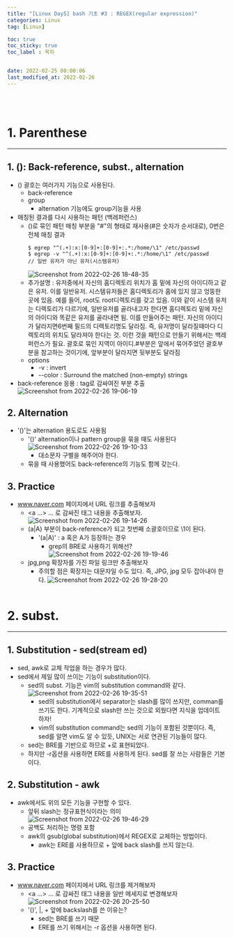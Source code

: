 ```yaml
---
title: "[Linux Day5] bash 기초 #3 : REGEX(regular expression)"
categories: Linux
tag: [Linux]

toc: true
toc_sticky: true
toc_label : 목차


date: 2022-02-25 00:00:06
last_modified_at: 2022-02-26
---
```

<br>
<br>

# 1. Parenthese
---
## 1. (): Back-reference, subst., alternation
* () 괄호는 여러가지 기능으로 사용된다.
	- back-reference
	- group
		+ alternation 기능에도 group기능을 사용
* 매칭된 결과를 다시 사용하는 패턴 (백레퍼런스)
	- ()로 묶인 패턴 매칭 부분을 "\#"의 형태로 재사용(#은 숫자가 순서대로), 0번은 전체 매칭 결과
		```
		$ egrep "^(.+):x:[0-9]+:[0-9]+:.*:/home/\1" /etc/passwd
		$ egrep -v "^(.+):x:[0-9]+:[0-9]+:.*:/home/\1" /etc/passwd
		// 일반 유저가 아닌 유저(시스템유저)
		```
		![Screenshot from 2022-02-26 18-48-35](https://user-images.githubusercontent.com/58837749/155838886-c0029c44-33b0-497f-84e4-cf67c5608f5e.png)
	- 추가설명 : 유저중에서 자신의 홈디렉토리 위치가 홈 밑에 자신의 아이디하고 같은 유저. 이를 일반유저. 시스템유저들은 홈디렉토리가 홈에 있지 않고 엉뚱한 곳에 있음. 예를 들어, root도 root디렉토리를 갖고 있음. 이와 같이 시스템 유저는 디렉토리가 다르기에,  일반유저를 골라내고자 한다면 홈디렉토리 밑에 자신의 아이디와 똑같은 유저를 골라내면 됨. 이를 만들어주는 패턴. 자신의 아이디가 달라지면6번째 필드의 디렉토리명도 달라짐. 즉, 유저명이 달라질때마다 디렉토리의 위치도 달라져야 한다는 것. 이런 것을 패턴으로 만들기 위해서는 백레퍼런스가 필요. 괄호로 묶인 지역이 아이디.\#부분은 앞에서 묶어주었던 괄호부분을 참고하는 것이기에, 앞부분이 달라지면 뒷부분도 달라짐
	- options
		+ -v : invert
		+ --color : Surround the matched (non-empty) strings
* back-reference 응용 : tag로 감싸여진 부분 추출
	![Screenshot from 2022-02-26 19-06-19](https://user-images.githubusercontent.com/58837749/155839067-b62eaf9b-b4fa-4e8d-8a75-859d5846acf0.png)

## 2. Alternation
* '()'는 alternation 용도로도 사용됨
    - '()' alternation이나 pattern group을 묶을 때도 사용된다
		 ![Screenshot from 2022-02-26 19-10-33](https://user-images.githubusercontent.com/58837749/155839195-63fca9f2-2e59-41c8-a90e-6aafd101b790.png)
    	+ 대소문자 구별을 해주어야 한다.
    - 묶을 때 사용했어도 back-reference의 기능도 함께 갖는다.

## 3. Practice
* www.naver.com 페이지에서 URL 링크를 추출해보자
    - <a ...> ... </a>로 감싸진 태그 내용을 추출해보자.
		![Screenshot from 2022-02-26 19-14-26](https://user-images.githubusercontent.com/58837749/155839345-a61bbe3c-c787-4386-9a79-894242481e69.png)
    - (a\|A) 부분이 back-reference가 되고 첫번째 소괄호이므로 \1이 된다.
    	+ '(a\|A)' : a 혹은 A가 등장하는 경우
    		* grep의 BRE로 사용하기 위해선?
				![Screenshot from 2022-02-26 19-19-46](https://user-images.githubusercontent.com/58837749/155839491-c5c19eb3-9869-4a32-86f7-a3617f0eea67.png)
	- jpg,png 확장자를 가진 파일 링크만 추출해보자
    	+ 주의할 점은 확장자는 대문자일 수도 있다. 즉, JPG, jpg 모두 잡아내야 한다.
			![Screenshot from 2022-02-26 19-28-20](https://user-images.githubusercontent.com/58837749/155839795-bb4ccbfb-3574-40b8-958e-df63e5ba1851.png)
	<br>

# 2. subst.
---
## 1. Substitution - sed(stream ed)
* sed, awk로 교체 작업을 하는 경우가 많다.
* sed에서 제일 많이 쓰이는 기능이 substitution이다.
    - sed의 subst. 기능은 vim의 substitution command와 같다.
      ![Screenshot from 2022-02-26 19-35-51](https://user-images.githubusercontent.com/58837749/155840043-65498369-4575-4b31-ac7f-3e66b6b3c583.png)
    	+ sed의 substitution에서 separator는 slash를 많이 쓰지만, comman를 쓰기도 한다. 기계적으로 slash만 쓰는 것으로 외웠다면 지식을 업데이트 하자!
    	+ vim의 substitution command는 sed의 기능이 포함된 것뿐이다. 즉, sed를 알면 vim도 알 수 있듯, UNIX는 서로 연관된 기능들이 많다.
    - sed는 BRE를 기반으로 하므로 \+로 표현되었다.
    - 하지만 -r옵션을 사용하면 ERE를 사용하게 된다. sed를 잘 쓰는 사람들은 기본이다.

## 2. Substitution - awk
* awk에서도 위의 모든 기능을 구현할 수 있다.
    - 앞뒤 slash는 정규표현식이라는 의미
    	![Screenshot from 2022-02-26 19-46-29](https://user-images.githubusercontent.com/58837749/155840325-b70f987f-aab3-4797-be5b-571ce15c2b55.png)
    - 공백도 처리하는 명령 포함
    - awk의 gsub(global substitution)에서 REGEX로 교체하는 방법이다.
    	+ awk는 ERE를 사용하므로 + 앞에 back slash를 쓰지 않는다.
## 3. Practice
* www.naver.com 페이지에서 URL 링크를 제거해보자
    - <a ...> ... </a>로 감싸진 태그 내용을 일반 메세지로 변경해보자
    	![Screenshot from 2022-02-26 20-25-50](https://user-images.githubusercontent.com/58837749/155841403-736b0ec1-ada1-4850-b27b-6809b7e60879.png)
    - '()', \|, + 앞에 backslash를 쓴 이유는?
    	+ sed는 BRE를 쓰기 때문
    	+ ERE를 쓰기 위해서는 -r 옵션을 사용하면 된다.
